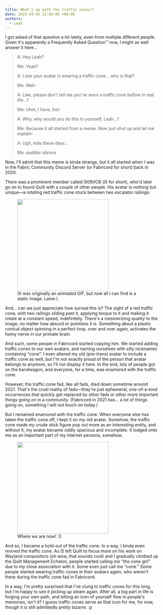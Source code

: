 ```yaml
---
title: What's up with the traffic cones?!
date: 2023-03-03 23:00:00 +08:00
authors:
  - Leah
---
```


I got asked of that question a lot lately, even from multiple different people.
Given it's apparently a Frequently Asked Question™ now, I might as well answer it here...

<!-- MORE -->

> A: Hey Leah?
> 
> Me: Yeah?
> 
> A: I see your avatar is wearing a traffic cone... why is that?
> 
> Me: Well-
> 
> A: Like, please don't tell me you've worn a traffic cone before in real life...?
>
> Me: Uhm, I have, but-
>
> A: Why, why would you do this to yourself, Leah...?
>
> Me: Because it all started from a meme. Now just shut up and let me explain-
>
> A: Ugh, kids these days...
>
> Me: *audible silence*

Now, I'll admit that this meme is kinda strange, but it all started when I was in
the Fabric Community Discord Server (or Fabricord for short) back in 2020.

There was a prominent member called i509VCB (i5 for short), who'd later go on to found Quilt with a couple of other people.
His avatar is nothing but unique—a rotating red traffic cone stuck between two escalator railings: 

<figure>
<img src="https://avatars.githubusercontent.com/u/30619168" class="is-rounded my-4" width="300">
<figcaption>
(It was originally an animated GIF, but now all I can find is a static image. Lame.)
</figcaption>
</figure>

And... can we just appreciate how surreal this is? The sight of a red traffic cone, with two railings
sliding past it, applying torque to it and making it rotate at a constant speed, indefinitely.
There's a mesmerizing quality to the image, no matter how absurd or pointless it is.
Something about a plastic conical object spinning in a perfect loop, over and over again, activates the funny nerve
in our primate brain.

And such, some people in Fabricord started copying him. We started adding traffic cones to our own
avatars, and naming ourselves with silly nicknames containing "cone". I even altered my old (pre-trans) avatar
to include a traffic cone as well, but I'm not exactly proud of the person that avatar belongs to
anymore, so I'll not display it here. In the end, lots of people got on the bandwagon, and everyone,
for a time, was enamored with the traffic cone.

However, the traffic cone fad, like all fads, died down sometime around 2021.
That's the cruel reality of fads—they're just ephemeral, one-of-a-kind occurrences that quickly get
replaced by other fads or other more important things going on in a community.
(Fabricord in 2021 has... a _lot_ of things going on, something I will _not_ touch on today.)

But I remained enamored with the traffic cone. When everyone else has taken the traffic cone off,
I kept it on my old avatar. Somehow, the traffic cone made my crude stick figure pop out more
as an interesting entity, and without it, my avatar became oddly spacious and incomplete.
It lodged onto me as an important part of my internet persona, somehow.


<figure>
<img src="/img/avatar-big.webp" class="is-rounded my-4" width="300">
<figcaption>
Where we are now! :3
</figcaption>
</figure>

And so, I became a hold-out of the traffic cone. In a way, I kinda even revived the traffic cone.
As i5 left Quilt to focus more on his work on Wayland compositors (oh wow, that sounds cool) and
I gradually climbed up the Quilt Management Echelon, people started calling me "the cone girl"
due to my close association with it. Some even just call me "cone."
Some people started wearing traffic cones in their avatars again, who weren't there during the
traffic cone fad in Fabricord.

In a way, I'm pretty surprised that I've clung to traffic cones for this long, but I'm happy to
see it picking up steam again. After all, a big part in life is forging your own path, and
letting an icon of yourself flow in people's memories, isn't it?
I guess traffic cones serve as that icon for me, for now, though it is still admittedly pretty bizarre. :p